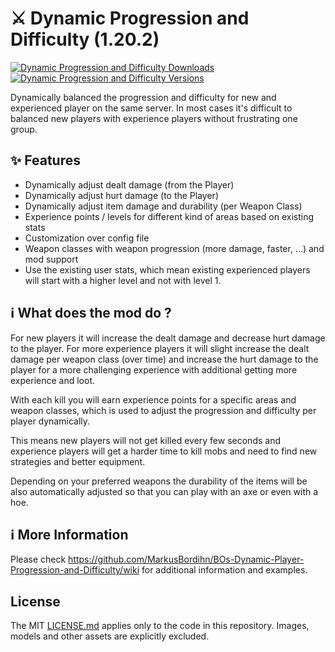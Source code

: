 # ⚔️ Dynamic Progression and Difficulty (1.20.2)

[![Dynamic Progression and Difficulty Downloads](http://cf.way2muchnoise.eu/full_650016_downloads.svg)](https://www.curseforge.com/minecraft/mc-mods/dynamic-player-progression-and-difficulty)
[![Dynamic Progression and Difficulty Versions](http://cf.way2muchnoise.eu/versions/Minecraft_650016_all.svg)](https://www.curseforge.com/minecraft/mc-mods/dynamic-player-progression-and-difficulty)

Dynamically balanced the progression and difficulty for new and experienced player on the same
server.
In most cases it's difficult to balanced new players with experience players without frustrating one
group.

## ✨ Features

- Dynamically adjust dealt damage (from the Player)
- Dynamically adjust hurt damage (to the Player)
- Dynamically adjust item damage and durability (per Weapon Class)
- Experience points / levels for different kind of areas based on existing stats
- Customization over config file
- Weapon classes with weapon progression (more damage, faster, ...) and mod support
- Use the existing user stats, which mean existing experienced players will start with a higher
  level and not with level 1.

## ℹ️ What does the mod do ?

For new players it will increase the dealt damage and decrease hurt damage to the player.
For more experience players it will slight increase the dealt damage per weapon class (over time)
and increase the hurt damage to the player for a more challenging experience with additional getting
more experience and loot.

With each kill you will earn experience points for a specific areas and weapon classes, which is
used to adjust the progression and difficulty per player dynamically.

This means new players will not get killed every few seconds and experience players will get a
harder time to kill mobs and need to find new strategies and better equipment.

Depending on your preferred weapons the durability of the items will be also automatically adjusted
so that you can play with an axe or even with a hoe.

## ℹ️ More Information

Please check https://github.com/MarkusBordihn/BOs-Dynamic-Player-Progression-and-Difficulty/wiki for
additional information and examples.

## License

The MIT [LICENSE.md](LICENSE.md) applies only to the code in this repository. Images, models and
other assets are explicitly excluded.
